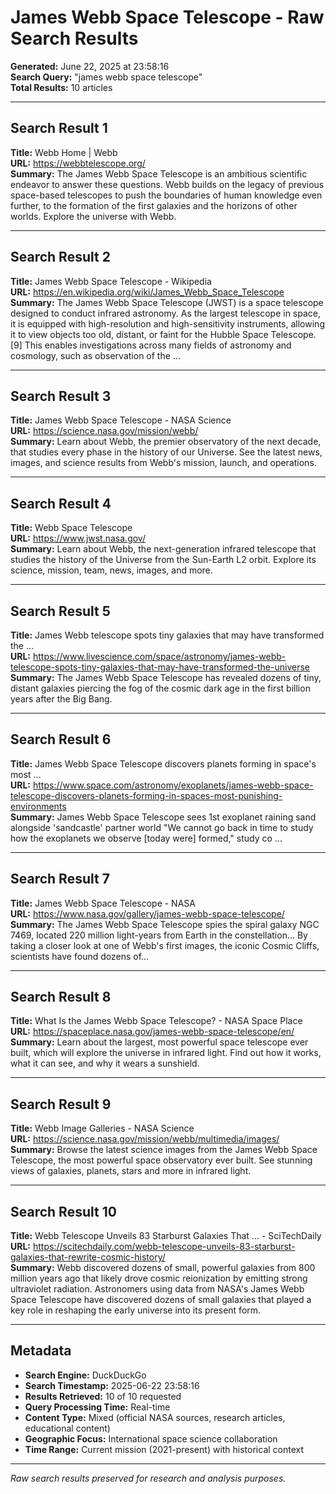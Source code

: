 # James Webb Space Telescope - Raw Search Results
**Generated:** June 22, 2025 at 23:58:16  
**Search Query:** "james webb space telescope"  
**Total Results:** 10 articles

---

## Search Result 1
**Title:** Webb Home | Webb  
**URL:** https://webbtelescope.org/  
**Summary:** The James Webb Space Telescope is an ambitious scientific endeavor to answer these questions. Webb builds on the legacy of previous space-based telescopes to push the boundaries of human knowledge even further, to the formation of the first galaxies and the horizons of other worlds. Explore the universe with Webb.

---

## Search Result 2
**Title:** James Webb Space Telescope - Wikipedia  
**URL:** https://en.wikipedia.org/wiki/James_Webb_Space_Telescope  
**Summary:** The James Webb Space Telescope (JWST) is a space telescope designed to conduct infrared astronomy. As the largest telescope in space, it is equipped with high-resolution and high-sensitivity instruments, allowing it to view objects too old, distant, or faint for the Hubble Space Telescope. [9] This enables investigations across many fields of astronomy and cosmology, such as observation of the ...

---

## Search Result 3
**Title:** James Webb Space Telescope - NASA Science  
**URL:** https://science.nasa.gov/mission/webb/  
**Summary:** Learn about Webb, the premier observatory of the next decade, that studies every phase in the history of our Universe. See the latest news, images, and science results from Webb's mission, launch, and operations.

---

## Search Result 4
**Title:** Webb Space Telescope  
**URL:** https://www.jwst.nasa.gov/  
**Summary:** Learn about Webb, the next-generation infrared telescope that studies the history of the Universe from the Sun-Earth L2 orbit. Explore its science, mission, team, news, images, and more.

---

## Search Result 5
**Title:** James Webb telescope spots tiny galaxies that may have transformed the ...  
**URL:** https://www.livescience.com/space/astronomy/james-webb-telescope-spots-tiny-galaxies-that-may-have-transformed-the-universe  
**Summary:** The James Webb Space Telescope has revealed dozens of tiny, distant galaxies piercing the fog of the cosmic dark age in the first billion years after the Big Bang.

---

## Search Result 6
**Title:** James Webb Space Telescope discovers planets forming in space's most ...  
**URL:** https://www.space.com/astronomy/exoplanets/james-webb-space-telescope-discovers-planets-forming-in-spaces-most-punishing-environments  
**Summary:** James Webb Space Telescope sees 1st exoplanet raining sand alongside 'sandcastle' partner world "We cannot go back in time to study how the exoplanets we observe [today were] formed," study co ...

---

## Search Result 7
**Title:** James Webb Space Telescope - NASA  
**URL:** https://www.nasa.gov/gallery/james-webb-space-telescope/  
**Summary:** The James Webb Space Telescope spies the spiral galaxy NGC 7469, located 220 million light-years from Earth in the constellation... By taking a closer look at one of Webb's first images, the iconic Cosmic Cliffs, scientists have found dozens of...

---

## Search Result 8
**Title:** What Is the James Webb Space Telescope? - NASA Space Place  
**URL:** https://spaceplace.nasa.gov/james-webb-space-telescope/en/  
**Summary:** Learn about the largest, most powerful space telescope ever built, which will explore the universe in infrared light. Find out how it works, what it can see, and why it wears a sunshield.

---

## Search Result 9
**Title:** Webb Image Galleries - NASA Science  
**URL:** https://science.nasa.gov/mission/webb/multimedia/images/  
**Summary:** Browse the latest science images from the James Webb Space Telescope, the most powerful space observatory ever built. See stunning views of galaxies, planets, stars and more in infrared light.

---

## Search Result 10
**Title:** Webb Telescope Unveils 83 Starburst Galaxies That ... - SciTechDaily  
**URL:** https://scitechdaily.com/webb-telescope-unveils-83-starburst-galaxies-that-rewrite-cosmic-history/  
**Summary:** Webb discovered dozens of small, powerful galaxies from 800 million years ago that likely drove cosmic reionization by emitting strong ultraviolet radiation. Astronomers using data from NASA's James Webb Space Telescope have discovered dozens of small galaxies that played a key role in reshaping the early universe into its present form.

---

## Metadata
- **Search Engine:** DuckDuckGo
- **Search Timestamp:** 2025-06-22 23:58:16
- **Results Retrieved:** 10 of 10 requested
- **Query Processing Time:** Real-time
- **Content Type:** Mixed (official NASA sources, research articles, educational content)
- **Geographic Focus:** International space science collaboration
- **Time Range:** Current mission (2021-present) with historical context

---

*Raw search results preserved for research and analysis purposes.* 